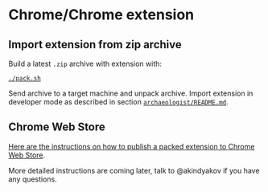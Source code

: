 # Chrome/Chrome extension

## Import extension from zip archive

Build a latest `.zip` archive with extension with:

[`./pack.sh`](./pack.sh)

Send archive to a target machine and unpack archive. Import extension in developer mode as described in section [`archaeologist/README.md`](./../../README.md).

## Chrome Web Store

[Here are the instructions on how to publish a packed extension to Chrome Web Store](https://developer.chrome.com/docs/webstore/publish/).

More detailed instructions are coming later, talk to @akindyakov if you have any questions.
